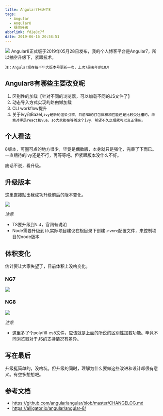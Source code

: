 ```yaml
---
title: Angular7升级至8
tags:
  - Angular
  - Angular8
  - 框架升级
abbrlink: fd2e8c7f
date: 2019-06-16 20:58:51
---
```

![](http://static.1991421.cn/2019-06-16-130414.jpg)
Angular8正式版于2019年05月28日发布，我的个人博客平台是Angular7，所以抽空升级下，紧跟技术。

`注：Angular现在每半年大版本号更新一次，上次7是去年的10月`

## Angular8有哪些主要改变呢

1. 区别性的加载【针对不同的浏览器，可以加载不同的JS文件了】
2. 动态导入方式实现的路由懒加载
3. CLI workflow提升
4.  关于Ivy和Bazel,`ivy是新的渲染引擎，目前NG的打包体积和性能还是比较受吐槽的，毕竟对手是react和vue，so大家都在等着这个ivy，希望不久之后就可以真正使用。`

## 个人看法
8版本，可圈可点的地方很少，毕竟是偶数版，本身就只是强化，完善了下而已。一直期待的ivy还是不行，再等等吧。但紧跟版本没什么不好。

废话不说，看升级。

## 升级版本

这里直接贴出我成功升级前后的版本变化。

![](http://static.1991421.cn/2019-06-16-131352.jpg)

_注意_
- TS要升级到`3.4`，官网有说明
- Node需要升级到`10`,实际项目建议在根目录下创建`.nvmrc`配置文件，来控制项目的node版本

## 体积变化
估计要让大家失望了，目前体积上没啥变化。

### NG7
![](http://static.1991421.cn/2019-06-16-258929F3-FDF4-4B54-BEB3-349484550A55.png)

### NG8
![](http://static.1991421.cn/2019-06-16-BF729A55-1FC5-4926-A560-630F5304BB1F.png)

_注意_
- 这里多了个polyfill-es5文件，应该就是上面的所说的区别性加载功能。毕竟不同浏览器对于JS的支持情况有差异。

## 写在最后
升级挺简单的，没啥坑。但升级的同时，理解为什么要做这些改进和设计却很有意义。有空多想想吧。

## 参考文档
- https://github.com/angular/angular/blob/master/CHANGELOG.md
- https://alligator.io/angular/angular-8/